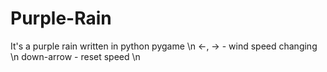 # Purple-Rain
It's a purple rain written in python pygame \n
<-, -> - wind speed changing \n
down-arrow - reset speed \n
